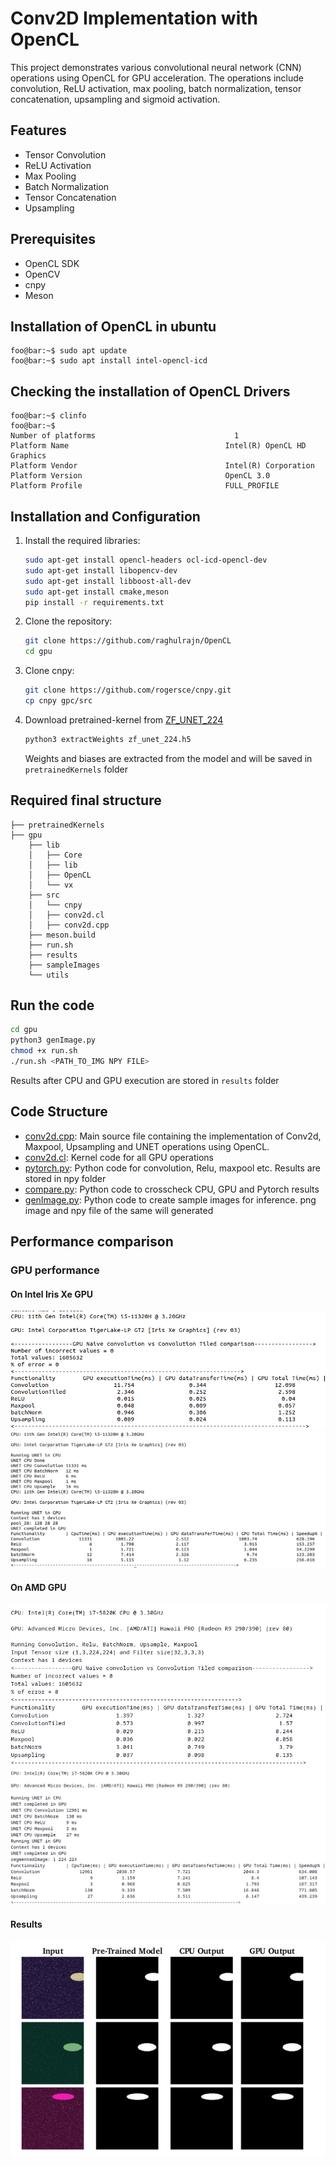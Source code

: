 # Conv2D Implementation with OpenCL

This project demonstrates various convolutional neural network (CNN) operations using OpenCL for GPU acceleration. The operations include convolution, ReLU activation, max pooling, batch normalization, tensor concatenation, upsampling and sigmoid activation.

## Features

- Tensor Convolution
- ReLU Activation
- Max Pooling
- Batch Normalization
- Tensor Concatenation
- Upsampling

## Prerequisites

- OpenCL SDK
- OpenCV
- cnpy
- Meson

## Installation of OpenCL in ubuntu 
```console
foo@bar:~$ sudo apt update
foo@bar:~$ sudo apt install intel-opencl-icd
```
## Checking the installation of OpenCL Drivers
```console
foo@bar:~$ clinfo
foo@bar:~$
Number of platforms                               1
Platform Name                                   Intel(R) OpenCL HD Graphics
Platform Vendor                                 Intel(R) Corporation
Platform Version                                OpenCL 3.0 
Platform Profile                                FULL_PROFILE
```
## Installation and Configuration

1. Install the required libraries:

    ```sh
    sudo apt-get install opencl-headers ocl-icd-opencl-dev
    sudo apt-get install libopencv-dev
    sudo apt-get install libboost-all-dev
    sudo apt-get install cmake,meson
    pip install -r requirements.txt
    ```

2. Clone the repository:

    ```sh
    git clone https://github.com/raghulrajn/OpenCL
    cd gpu
    ```

3. Clone cnpy:

    ```sh
    git clone https://github.com/rogersce/cnpy.git
    cp cnpy gpc/src
    ```
    
4. Download pretrained-kernel from [ZF_UNET_224](https://github.com/ZFTurbo/ZF_UNET_224_Pretrained_Model/releases/download/v1.0/zf_unet_224.h5)
    ```sh
    python3 extractWeights zf_unet_224.h5
    ```
    Weights and biases are extracted from the model and will be saved in `pretrainedKernels` folder

## Required final structure
```
├── pretrainedKernels
├── gpu
    ├── lib
    │   ├── Core
    │   ├── lib
    │   ├── OpenCL
    │   └── vx
    ├── src
    │   └── cnpy
    │   ├── conv2d.cl
    │   ├── conv2d.cpp
    ├── meson.build
    ├── run.sh
    ├── results
    ├── sampleImages
    └── utils

```

## Run the code 

```sh
cd gpu
python3 genImage.py
chmod +x run.sh
./run.sh <PATH_TO_IMG NPY FILE>
```
Results after CPU and GPU execution are stored in `results` folder
## Code Structure

- [conv2d.cpp](gpu/src/conv2d.cpp): Main source file containing the implementation of Conv2d, Maxpool, Upsampling and UNET operations using OpenCL.
- [conv2d.cl](gpu/src/conv2d.cl): Kernel code for all GPU operations
- [pytorch.py](gpu/pytorch.py): Python code for convolution, Relu, maxpool etc. Results are stored in npy folder
- [compare.py](gpu/compare.py): Python code to crosscheck CPU, GPU and Pytorch results
- [genImage.py](gpu/genImage.py): Python code to create sample images for inference. png image and npy file of the same will generated
## Performance comparison
### GPU performance

#### On Intel Iris Xe GPU
![gpu](./gpu/utils/GPU1_operations.png)
![gpu](./gpu/utils/GPU1_UNET.png)

#### On AMD GPU
![gpu](./gpu/utils/GPU2_operations.png)
![gpu](./gpu/utils/GPU2_UNET.png)

#### Results
![gpu](./gpu/utils/comparison.png)
